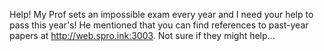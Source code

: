 Help! My Prof sets an impossible exam every year and I need your help to pass this year's! He mentioned that you can find references to past-year papers at http://web.spro.ink:3003. Not sure if they might help...
